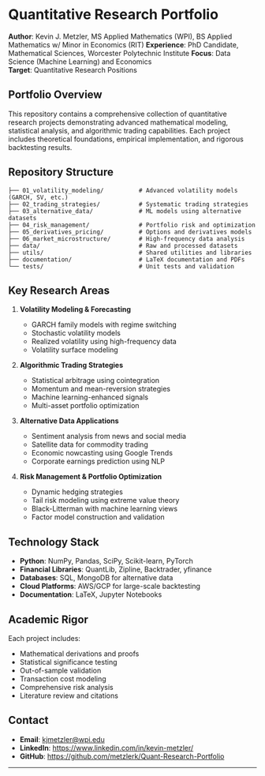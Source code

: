 # Quantitative Research Portfolio

**Author**: Kevin J. Metzler, MS Applied Mathematics (WPI), BS Applied Mathematics w/ Minor in Economics (RIT)
**Experience**: PhD Candidate, Mathematical Sciences, Worcester Polytechnic Institute
**Focus**: Data Science (Machine Learning) and Economics  
**Target**: Quantitative Research Positions

## Portfolio Overview

This repository contains a comprehensive collection of quantitative research projects demonstrating advanced mathematical modeling, statistical analysis, and algorithmic trading capabilities. Each project includes theoretical foundations, empirical implementation, and rigorous backtesting results.

## Repository Structure

```
├── 01_volatility_modeling/          # Advanced volatility models (GARCH, SV, etc.)
├── 02_trading_strategies/           # Systematic trading strategies
├── 03_alternative_data/             # ML models using alternative datasets
├── 04_risk_management/              # Portfolio risk and optimization
├── 05_derivatives_pricing/          # Options and derivatives models
├── 06_market_microstructure/        # High-frequency data analysis
├── data/                            # Raw and processed datasets
├── utils/                           # Shared utilities and libraries
├── documentation/                   # LaTeX documentation and PDFs
└── tests/                           # Unit tests and validation
```

## Key Research Areas

1. **Volatility Modeling & Forecasting**
   - GARCH family models with regime switching
   - Stochastic volatility models
   - Realized volatility using high-frequency data
   - Volatility surface modeling

2. **Algorithmic Trading Strategies**
   - Statistical arbitrage using cointegration
   - Momentum and mean-reversion strategies
   - Machine learning-enhanced signals
   - Multi-asset portfolio optimization

3. **Alternative Data Applications**
   - Sentiment analysis from news and social media
   - Satellite data for commodity trading
   - Economic nowcasting using Google Trends
   - Corporate earnings prediction using NLP

4. **Risk Management & Portfolio Optimization**
   - Dynamic hedging strategies
   - Tail risk modeling using extreme value theory
   - Black-Litterman with machine learning views
   - Factor model construction and validation

## Technology Stack

- **Python**: NumPy, Pandas, SciPy, Scikit-learn, PyTorch
- **Financial Libraries**: QuantLib, Zipline, Backtrader, yfinance
- **Databases**: SQL, MongoDB for alternative data
- **Cloud Platforms**: AWS/GCP for large-scale backtesting
- **Documentation**: LaTeX, Jupyter Notebooks

## Academic Rigor

Each project includes:
- Mathematical derivations and proofs
- Statistical significance testing
- Out-of-sample validation
- Transaction cost modeling
- Comprehensive risk analysis
- Literature review and citations

## Contact

- **Email**: kjmetzler@wpi.edu
- **LinkedIn**: https://www.linkedin.com/in/kevin-metzler/
- **GitHub**: https://github.com/metzlerk/Quant-Research-Portfolio

---